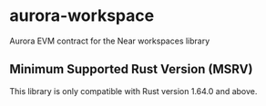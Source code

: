 # aurora-workspace

Aurora EVM contract for the Near workspaces library

## Minimum Supported Rust Version (MSRV)

This library is only compatible with Rust version 1.64.0 and above.
